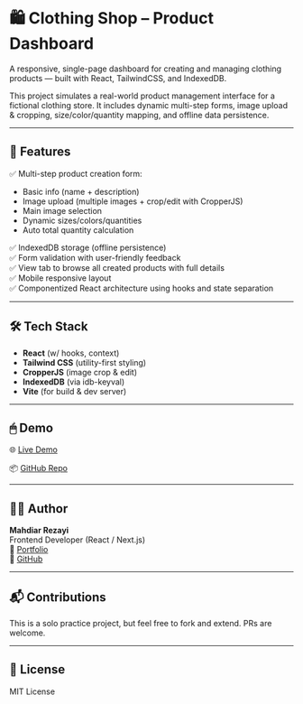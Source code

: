 # 🛍️ Clothing Shop – Product Dashboard

A responsive, single-page dashboard for creating and managing clothing products — built with React, TailwindCSS, and IndexedDB.

This project simulates a real-world product management interface for a fictional clothing store. It includes dynamic multi-step forms, image upload & cropping, size/color/quantity mapping, and offline data persistence.

---

## 🔧 Features

✅ Multi-step product creation form:  
- Basic info (name + description)  
- Image upload (multiple images + crop/edit with CropperJS)  
- Main image selection  
- Dynamic sizes/colors/quantities  
- Auto total quantity calculation  

✅ IndexedDB storage (offline persistence)  
✅ Form validation with user-friendly feedback  
✅ View tab to browse all created products with full details  
✅ Mobile responsive layout  
✅ Componentized React architecture using hooks and state separation

---

## 🛠 Tech Stack

- **React** (w/ hooks, context)
- **Tailwind CSS** (utility-first styling)
- **CropperJS** (image crop & edit)
- **IndexedDB** (via idb-keyval)
- **Vite** (for build & dev server)

---


## 🖱 Demo

🌐 [Live Demo](https://clothing-dashboard.vercel.app)

📦 [GitHub Repo](https://github.com/MahdiarRez/Clothing-Dashboard-Main)

---

## 🙋‍♂️ Author

**Mahdiar Rezayi**  
Frontend Developer (React / Next.js)  
🔗 [Portfolio](https://mahdiardev.vercel.app)  
🐙 [GitHub](https://github.com/mahdiarRez)

---

## 📬 Contributions

This is a solo practice project, but feel free to fork and extend. PRs are welcome.

---

## 📜 License

MIT License
